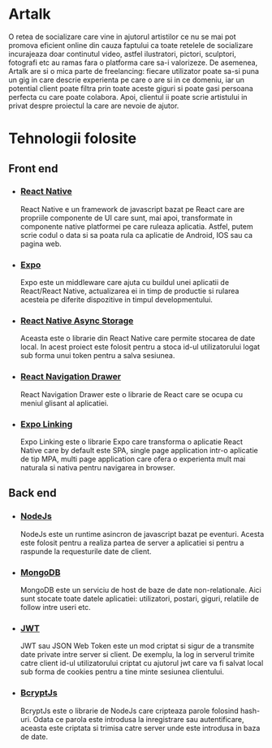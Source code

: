 # Artalk
O retea de socializare care vine in ajutorul artistilor ce nu se mai pot promova eficient online din cauza faptului ca toate retelele de socializare incurajeaza doar continutul video, astfel ilustratori, pictori, sculptori, fotografi etc au ramas fara o platforma care sa-i valorizeze. De asemenea, Artalk are si o mica parte de freelancing: fiecare utilizator poate sa-si puna un gig in care descrie experienta pe care o are si in ce domeniu, iar un potential client poate filtra prin toate aceste giguri si poate gasi persoana perfecta cu care poate colabora. Apoi, clientul ii poate scrie artistului in privat despre proiectul la care are nevoie de ajutor.
# Tehnologii folosite
## Front end
- ### [React Native](https://reactnative.dev/)
    React Native e un framework de javascript bazat pe React care are propriile componente de UI care sunt, mai apoi, transformate in componente native platformei pe care ruleaza aplicatia. Astfel, putem scrie codul o data si sa poata rula ca aplicatie de Android, IOS sau ca pagina web.
- ### [Expo](https://expo.dev/)
    Expo este un middleware care ajuta cu buildul unei aplicatii de React/React Native, actualizarea ei in timp de productie si rularea acesteia pe diferite dispozitive in timpul developmentului.
- ### [React Native Async Storage](https://reactnative.dev/docs/asyncstorage)
    Aceasta este o librarie din React Native care permite stocarea de date local. In acest proiect este folosit pentru a stoca id-ul utilizatorului logat sub forma unui token pentru a salva sesiunea.
- ### [React Navigation Drawer](https://reactnavigation.org/docs/drawer-based-navigation/)
    React Navigation Drawer este o librarie de React care se ocupa cu meniul glisant al aplicatiei.
- ### [Expo Linking](https://docs.expo.dev/guides/linking/)
    Expo Linking este o librarie Expo care transforma o aplicatie React Native care by default este SPA, single page application intr-o aplicatie de tip MPA, multi page application care ofera o experienta mult mai naturala si nativa pentru navigarea in browser.
## Back end
- ### [NodeJs](https://nodejs.org/en/)
    NodeJs este un runtime asincron de javascript bazat pe eventuri. Acesta este folosit pentru a realiza partea de server a aplicatiei si pentru a raspunde la requesturile date de client.
- ### [MongoDB](https://www.mongodb.com/)
    MongoDB este un serviciu de host de baze de date non-relationale. Aici sunt stocate toate datele aplicatiei: utilizatori, postari, giguri, relatiile de follow intre useri etc. 
- ### [JWT](https://jwt.io/)
    JWT sau JSON Web Token este un mod criptat si sigur de a transmite date private intre server si client. De exemplu, la log in serverul trimite catre client id-ul utilizatorului criptat cu ajutorul jwt care va fi salvat local sub forma de cookies pentru a tine minte sesiunea clientului.
- ### [BcryptJs](https://www.npmjs.com/package/bcryptjs)
    BcryptJs este o librarie de NodeJs care cripteaza parole folosind hash-uri. Odata ce parola este introdusa la inregistrare sau autentificare, aceasta este criptata si trimisa catre server unde este introdusa in baza de date.

